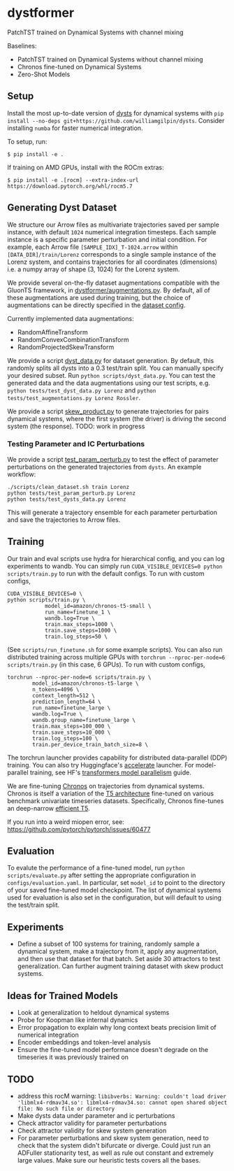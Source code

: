 # dystformer
PatchTST trained on Dynamical Systems with channel mixing

Baselines:
+ PatchTST trained on Dynamical Systems without channel mixing
+ Chronos fine-tuned on Dynamical Systems
+ Zero-Shot Models

## Setup
Install the most up-to-date version of [dysts](https://github.com/williamgilpin/dysts) for dynamical systems with `pip install --no-deps git+https://github.com/williamgilpin/dysts`. Consider installing `numba` for faster numerical integration.

To setup, run:
```
$ pip install -e .
```

If training on AMD GPUs, install with the ROCm extras:
```
$ pip install -e .[rocm] --extra-index-url https://download.pytorch.org/whl/rocm5.7
```

## Generating Dyst Dataset
We structure our Arrow files as multivariate trajectories saved per sample instance, with default `1024` numerical integration timesteps. Each sample instance is a specific parameter perturbation and initial condition. For example, each Arrow file `[SAMPLE_IDX]_T-1024.arrow` within `[DATA_DIR]/train/Lorenz` corresponds to a single sample instance of the Lorenz system, and contains trajectories for all coordinates (dimensions) i.e. a numpy array of shape (3, 1024) for the Lorenz system.  

We provide several on-the-fly dataset augmentations compatible with the GluonTS framework, in [dystformer/augmentations.py](dystformer.augmentations). By default, all of these augmentations are used during training, but the choice of augmentations can be directly specified in the [dataset config](config/dataset.yaml).

Currently implemented data augmentations:
- RandomAffineTransform
- RandomConvexCombinationTransform
- RandomProjectedSkewTransform

We provide a script [dyst_data.py](scripts/dyst_data.py) for dataset generation. By default, this randomly splits all dysts into a 0.3 test/train split. You can manually specify your desired subset. Run `python scripts/dyst_data.py`. You can test the generated data and the data augmentations using our test scripts, e.g. `python tests/test_dyst_data.py Lorenz` and `python tests/test_augmentations.py Lorenz Rossler`.

We provide a script [skew_product.py](scripts/skew_product.py) to generate trajectories for pairs dynamical systems, where the first system (the driver) is driving the second system (the response). TODO: work in progress

### Testing Parameter and IC Perturbations
We provide a script [test_param_perturb.py](scripts/test_param_perturb.py) to test the effect of parameter perturbations on the generated trajectories from `dysts`. An example workflow:

```
./scripts/clean_dataset.sh train Lorenz
python tests/test_param_perturb.py Lorenz
python tests/test_dysts_data.py Lorenz
```

This will generate a trajectory ensemble for each parameter perturbation and save the trajectories to Arrow files.


## Training
Our train and eval scripts use hydra for hierarchical config, and you can log experiments to wandb. You can simply run `CUDA_VISIBLE_DEVICES=0 python scripts/train.py` to run with the default configs. To run with custom configs, 

```
CUDA_VISIBLE_DEVICES=0 \
python scripts/train.py \
            model_id=amazon/chronos-t5-small \
            run_name=finetune_1 \
            wandb.log=True \
            train.max_steps=1000 \
            train.save_steps=1000 \
            train.log_steps=50 \
```
(See `scripts/run_finetune.sh` for some example scripts). You can also run distributed training across multiple GPUs with `torchrun --nproc-per-node=6 scripts/train.py` (in this case, 6 GPUs). To run with custom configs,

```
torchrun --nproc-per-node=6 scripts/train.py \
        model_id=amazon/chronos-t5-large \
        n_tokens=4096 \
        context_length=512 \
        prediction_length=64 \
        run_name=finetune_large \
        wandb.log=True \
        wandb.group_name=finetune_large \
        train.max_steps=100_000 \
        train.save_steps=10_000 \
        train.log_steps=100 \
        train.per_device_train_batch_size=8 \
```

The torchrun launcher provides capability for distributed data-parallel (DDP) training. You can also try Huggingface's [accelerate](https://huggingface.co/docs/transformers/en/accelerate) launcher. For model-parallel training, see HF's [transformers model parallelism](https://huggingface.co/docs/transformers/v4.15.0/en/parallelism) guide.

We are fine-tuning [Chronos](https://github.com/amazon-science/chronos-forecasting) on trajectories from dynamical systems. Chronos is itself a variation of the [T5 architecture](https://huggingface.co/docs/transformers/en/model_doc/t5) fine-tuned on various benchmark univariate timeseries datasets. Specifically, Chronos fine-tunes an deep-narrow [efficient T5](https://huggingface.co/google/t5-efficient-large).

If you run into a weird miopen error, see: https://github.com/pytorch/pytorch/issues/60477

## Evaluation
To evalute the performance of a fine-tuned model, run `python scripts/evaluate.py` after setting the appropriate configuration in `configs/evaluation.yaml`. In particular, set `model_id` to point to the directory of your saved fine-tuned model checkpoint. The list of dynamical systems used for evaluation is also set in the configuration, but will default to using the test/train split.

## Experiments
+ Define a subset of 100 systems for training, randomly sample a dynamical system, make a trajectory from it, apply any augmentation, and then use that dataset for that batch. Set aside 30 attractors to test generalization. Can further augment training dataset with skew product systems.

## Ideas for Trained Models
+ Look at generalization to heldout dynamical systems
+ Probe for Koopman like internal dynamics
+ Error propagation to explain why long context beats precision limit of numerical integration
+ Encoder embeddings and token-level analysis
+ Ensure the fine-tuned model performance doesn't degrade on the timeseries it was previously trained on

## TODO
+ address this rocM warning: `libibverbs: Warning: couldn't load driver 'libmlx4-rdmav34.so': libmlx4-rdmav34.so: cannot open shared object file: No such file or directory`
+ Make dysts data under parameter and ic perturbations
+ Check attractor validity for parameter perturbations
+ Check attractor validity for skew system generation
+ For parameter perturbations and skew system generation, need to check that the system didn't bifurcate or diverge. Could just run an ADFuller stationarity test, as well as rule out constant and extremely large values. Make sure our heuristic tests covers all the bases.